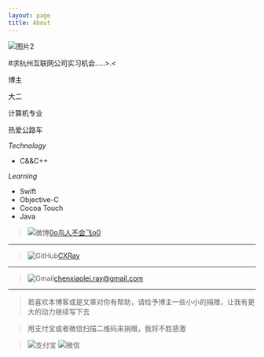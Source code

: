 ```yaml
---
layout: page
title: About
---
```

![图片2](http://cxray.github.io/about/IMG2.JPG)

#求杭州互联网公司实习机会.....>.<

博主

大二

计算机专业

热爱公路车

*Technology*

* C&&C++

*Learning*

* Swift
* Objective-C
* Cocoa Touch
* Java



>![微博](http://cxray.github.io/about/weibo.png)[0o鸟人不会飞o0](http://weibo.com/p/1005051795459455)
***

>![GitHub](http://cxray.github.io/about/github.png)[CXRay](https://github.com/CXRay)
***

>![Gmail](http://cxray.github.io/about/gmail.png)[chenxiaolei.ray@gmail.com](mailto:chenxiaolei.ray@gmail.com)
***

>若喜欢本博客或是文章对你有帮助，请给予博主一些小小的捐赠，让我有更大的动力继续写下去

>用支付宝或者微信扫描二维码来捐赠，我将不胜感激

>![支付宝](http://cxray.github.io/about/alipayqr.png)
>![微信](http://cxray.github.io/about/weixinpay.JPG)

